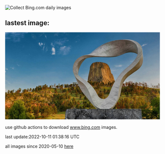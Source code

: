 ![Collect Bing.com daily images](https://github.com/counter2015/bing-daily-images/workflows/Collect%20Bing.com%20daily%20images/badge.svg)
## lastest image:
![](images/SacredSmoke.jpg)

use github actions to download www.bing.com images.

last update:2022-10-11 01:38:16 UTC

all images since 2020-05-10 [here](https://github.com/counter2015/bing-daily-images/tree/master/images) 

